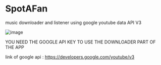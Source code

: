 # SpotAFan




music downloader and listener using google youtube data API V3


![image](https://github.com/user-attachments/assets/2f61f9f1-67f2-42ed-8082-cbc4f27e4964)


YOU NEED THE GOOGLE API KEY TO USE THE DOWNLOADER PART OF THE APP

link of google api : https://developers.google.com/youtube/v3
